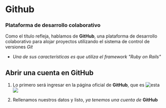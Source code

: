 # Github
### Plataforma de desarrollo colaborativo

Como el título refleja, hablamos de **GitHub**, una plataforma de desarrollo colaborativo
para alojar proyectos utilizando el sistema de control de versiones *Git*

  * *Una de sus características es que utiliza el framework "Ruby on Rails"*

## Abrir una cuenta en GitHub

1. Lo primero será ingresar en la página oficial de **GitHub**, que es ![esta](https://github.com/)
![](http://i.imgur.com/L51JwQR.png)

2. Rellenamos nuestros datos y listo, *ya tenemos una cuenta de* **GitHub**
